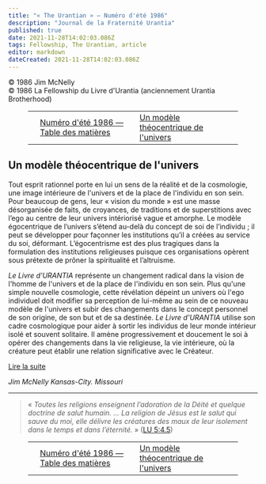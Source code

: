 ```yaml
---
title: "« The Urantian » — Numéro d'été 1986"
description: "Journal de la Fraternité Urantia"
published: true
date: 2021-11-28T14:02:03.086Z
tags: Fellowship, The Urantian, article
editor: markdown
dateCreated: 2021-11-28T14:02:03.086Z
---
```


<p class="v-card v-sheet theme--light grey lighten-3 px-2">© 1986 Jim McNelly<br>© 1986 La Fellowship du Livre d'Urantia (anciennement Urantia Brotherhood)</p>
<figure class="table chapter-navigator">
  <table>
    <tbody>
      <tr>
        <td>
        </td>
        <td>
        <a href="/fr/index/articles_the_urantian#numéro-d'été-1986">
          <span class="mdi mdi-book-open-variant"></span><span class="pl-2">Numéro d'été 1986 — Table des matières</span>
        </a>
        </td>
        <td>
        <a href="/fr/article/Jim_McNelly/A_theocentric_model_of_the_universe">
          <span class="pr-2">Un modèle théocentrique de l'univers</span><span class="mdi mdi-arrow-right-drop-circle"></span>
        </a>
        </td>
      </tr>
    </tbody>
  </table>
</figure>



## Un modèle théocentrique de l'univers

Tout esprit rationnel porte en lui un sens de la réalité et de la cosmologie, une image intérieure de l'univers et de la place de l'individu en son sein. Pour beaucoup de gens, leur « vision du monde » est une masse désorganisée de faits, de croyances, de traditions et de superstitions avec l’ego au centre de leur univers intériorisé vague et amorphe. Le modèle égocentrique de l’univers s’étend au-delà du concept de soi de l’individu ; il peut se développer pour façonner les institutions qu’il a créées au service du soi, déformant. L’égocentrisme est des plus tragiques dans la formulation des institutions religieuses puisque ces organisations opèrent sous prétexte de prôner la spiritualité et l’altruisme.

_Le Livre d'URANTIA_ représente un changement radical dans la vision de l'homme de l'univers et de la place de l'individu en son sein. Plus qu'une simple nouvelle cosmologie, cette révélation dépeint un univers où l'ego individuel doit modifier sa perception de lui-même au sein de ce nouveau modèle de l'univers et subir des changements dans le concept personnel de son origine, de son but et de sa destinée. _Le Livre d'URANTIA_ utilise son cadre cosmologique pour aider à sortir les individus de leur monde intérieur isolé et souvent solitaire. Il amène progressivement et doucement le soi à opérer des changements dans la vie religieuse, la vie intérieure, où la créature peut établir une relation significative avec le Créateur.

[Lire la suite](/fr/article/Jim_McNelly/A_theocentric_model_of_the_universe)

_Jim McNelly_
_Kansas-City. Missouri_

---

> « _Toutes les religions enseignent l’adoration de la Déité et quelque doctrine de salut humain. ... La religion de Jésus *est* le salut qui sauve du moi, elle délivre les créatures des maux de leur isolement dans le temps et dans l’éternité._ » ([LU 5:4.5](/fr/The_Urantia_Book/5#p4_5))





<figure class="table chapter-navigator">
  <table>
    <tbody>
      <tr>
        <td>
        </td>
        <td>
        <a href="/fr/index/articles_the_urantian#numéro-d'été-1986">
          <span class="mdi mdi-book-open-variant"></span><span class="pl-2">Numéro d'été 1986 — Table des matières</span>
        </a>
        </td>
        <td>
        <a href="/fr/article/Jim_McNelly/A_theocentric_model_of_the_universe">
          <span class="pr-2">Un modèle théocentrique de l'univers</span><span class="mdi mdi-arrow-right-drop-circle"></span>
        </a>
        </td>
      </tr>
    </tbody>
  </table>
</figure>
